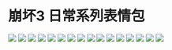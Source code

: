 # 崩坏3 日常系列表情包

![](https://gcore.jsdelivr.net/gh/yoghurtlee-thu/twikoo-magic@main/image/HONKAI3-Daily/1.webp)
![](https://gcore.jsdelivr.net/gh/yoghurtlee-thu/twikoo-magic@main/image/HONKAI3-Daily/10.webp)
![](https://gcore.jsdelivr.net/gh/yoghurtlee-thu/twikoo-magic@main/image/HONKAI3-Daily/11.webp)
![](https://gcore.jsdelivr.net/gh/yoghurtlee-thu/twikoo-magic@main/image/HONKAI3-Daily/12.webp)
![](https://gcore.jsdelivr.net/gh/yoghurtlee-thu/twikoo-magic@main/image/HONKAI3-Daily/13.webp)
![](https://gcore.jsdelivr.net/gh/yoghurtlee-thu/twikoo-magic@main/image/HONKAI3-Daily/14.webp)
![](https://gcore.jsdelivr.net/gh/yoghurtlee-thu/twikoo-magic@main/image/HONKAI3-Daily/15.webp)
![](https://gcore.jsdelivr.net/gh/yoghurtlee-thu/twikoo-magic@main/image/HONKAI3-Daily/16.webp)
![](https://gcore.jsdelivr.net/gh/yoghurtlee-thu/twikoo-magic@main/image/HONKAI3-Daily/2.webp)
![](https://gcore.jsdelivr.net/gh/yoghurtlee-thu/twikoo-magic@main/image/HONKAI3-Daily/3.webp)
![](https://gcore.jsdelivr.net/gh/yoghurtlee-thu/twikoo-magic@main/image/HONKAI3-Daily/4.webp)
![](https://gcore.jsdelivr.net/gh/yoghurtlee-thu/twikoo-magic@main/image/HONKAI3-Daily/5.webp)
![](https://gcore.jsdelivr.net/gh/yoghurtlee-thu/twikoo-magic@main/image/HONKAI3-Daily/6.webp)
![](https://gcore.jsdelivr.net/gh/yoghurtlee-thu/twikoo-magic@main/image/HONKAI3-Daily/7.webp)
![](https://gcore.jsdelivr.net/gh/yoghurtlee-thu/twikoo-magic@main/image/HONKAI3-Daily/8.webp)
![](https://gcore.jsdelivr.net/gh/yoghurtlee-thu/twikoo-magic@main/image/HONKAI3-Daily/9.webp)
